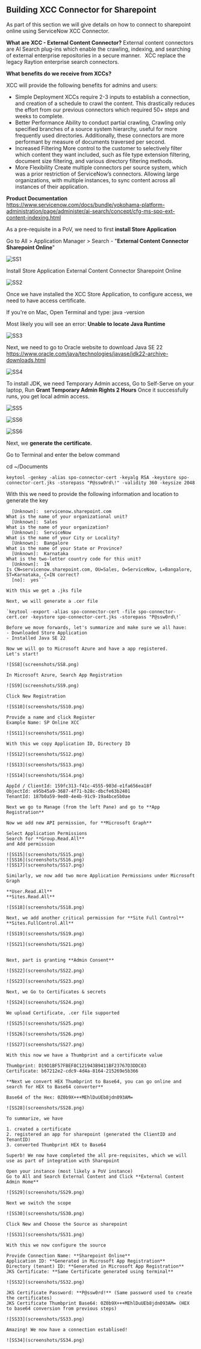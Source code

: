 ## Building XCC Connector for Sharepoint

As part of this section we will give details on how to connect to sharepoint online using ServiceNow XCC Connector.

**What are XCC - External Content Connector?**
External content connectors are AI Search plug-ins which enable the crawling, indexing, and searching of external enterprise repositories in a secure manner.  
XCC replace the legacy Raytion enterprise search connectors.  

**What benefits do we receive from XCCs?**

XCC will provide the following benefits for admins and users: 

- Simple Deployment 
XCCs require 2-3 inputs to establish a connection, and creation of a schedule to crawl the content. This drastically reduces the effort from our previous connectors which required 50+ steps and weeks to complete. 
  
- Better Performance 
Ability to conduct partial crawling, Crawling only specified branches of a source system hierarchy, useful for more frequently used directories. Additionally, these connectors are more performant by measure of documents traversed per second. 
  
- Increased Filtering 
More control to the customer to selectively filter which content they want included, such as file type extension filtering, document size filtering, and various directory filtering methods. 
  
- More Flexibility 
Create multiple connectors per source system, which was a prior restriction of ServiceNow’s connectors. Allowing large organizations, with multiple instances, to sync content across all instances of their application.   

 **Product Documentation**
 https://www.servicenow.com/docs/bundle/yokohama-platform-administration/page/administer/ai-search/concept/cfg-ms-spo-ext-content-indexing.html

 As a pre-requisite in a PoV, we need to first **install Store Application**

Go to All > Application Manager > Search - "**External Content Connector Sharepoint Online**"

![SS1](screenshots/SS1.png)

Install Store Application External Content Connector Sharepoint Online

![SS2](screenshots/SS2.png)

Once we have installed the XCC Store Application, to configure access, we need to have access certificate.

If you're on Mac, Open Terminal and type: java -version

Most likely you will see an error: **Unable to locate Java Runtime**

![SS3](screenshots/SS3.png)

Next, we need to go to Oracle website to download Java SE 22
https://www.oracle.com/java/technologies/javase/jdk22-archive-downloads.html

![SS4](screenshots/SS4.png)

To install JDK, we need Temporary Admin access, Go to Self-Serve on your laptop, Run **Grant Temporary Admin Rights 2 Hours**
Once it successfully runs, you get local admin access.

![SS5](screenshots/SS5.png)

![SS6](screenshots/SS6.png)

![SS6](screenshots/SS7.png)

Next, we **generate the certificate.**

Go to Terminal and enter the below command

cd ~/Documents

`keytool -genkey -alias spo-connector-cert -keyalg RSA -keystore spo-connector-cert.jks -storepass "P@ssw0rd\!" -validity 360 -keysize 2048`

With this we need to provide the following information and location to generate the key

```What is your first and last name?
  [Unknown]:  servicenow.sharepoint.com
What is the name of your organizational unit?
  [Unknown]:  Sales
What is the name of your organization?
  [Unknown]:  ServiceNow
What is the name of your City or Locality?
  [Unknown]:  Bangalore
What is the name of your State or Province?
  [Unknown]:  Karnataka
What is the two-letter country code for this unit?
  [Unknown]:  IN
Is CN=servicenow.sharepoint.com, OU=Sales, O=ServiceNow, L=Bangalore, ST=Karnataka, C=IN correct?
  [no]:  yes```

With this we get a .jks file

Next, we will generate a .cer file

`keytool -export -alias spo-connector-cert -file spo-connector-cert.cer -keystore spo-connector-cert.jks -storepass "P@ssw0rd\!`

Before we move forwards, let's summarize and make sure we all have:
- Downloaded Store Application
- Installed Java SE 22

Now we will go to Microsoft Azure and have a app registered.
Let's start!

![SS8](screenshots/SS8.png)

In Microsoft Azure, Search App Registration

![SS9](screenshots/SS9.png)

Click New Registration

![SS10](screenshots/SS10.png)

Provide a name and click Register
Example Name: SP Online XCC

![SS11](screenshots/SS11.png)

With this we copy Application ID, Directory ID

![SS12](screenshots/SS12.png)

![SS13](screenshots/SS13.png)

![SS14](screenshots/SS14.png)

AppId / ClientId: 159fc313-f41c-4555-903d-e1fa656ea18f
ObjectId: e95b45a9-3687-4f71-b28c-dbcfe63b2401
TenantId: 187b0a59-9ed0-4e4b-91c9-19a4bce5b0ae

Next we go to Manage (from the left Pane) and go to **App Registration**

Now we add new API permission, for **Microsoft Graph**

Select Application Permissions
Search for **Group.Read.All**
and Add permission

![SS15](screenshots/SS15.png)
![SS16](screenshots/SS16.png)
![SS17](screenshots/SS17.png)

Similarly, we now add two more Application Permissions under Microsoft Graph

**User.Read.All**
**Sites.Read.All**

![SS18](screenshots/SS18.png)

Next, we add another critical permission for **Site Full Control**
**Sites.FullControl.All**

![SS19](screenshots/SS19.png)

![SS21](screenshots/SS21.png)


Next, part is granting **Admin Consent**

![SS22](screenshots/SS22.png)

![SS23](screenshots/SS23.png)

Next, we Go to Certificates & secrets

![SS24](screenshots/SS24.png)

We upload Certificate, .cer file supported

![SS25](screenshots/SS25.png)

![SS26](screenshots/SS26.png)

![SS27](screenshots/SS27.png)

With this now we have a Thumbprint and a certificate value

Thumbprint: D19D1BF57FBEF8C121943B9411BF23767D3DDC03
Certificate: b67212e2-cdc9-4d4a-8164-215269e5b366

**Next we convert HEX Thumbprint to Base64, you can go online and search for HEX to Base64 converter**

Base64 of the Hex: 0Z0b9X+++MEhlDuUEb8jdn093AM=

![SS28](screenshots/SS28.png)

To summarize, we have

1. created a certificate
2. registered an app for sharepoint (generated the ClientID and TenantID)
3. converted Thumbprint HEX to Base64

Superb! We now have completed the all pre-requisites, which we will use as part of integration with Sharepoint

Open your instance (most likely a PoV instance)
Go to All and Search External Content and Click **External Content Admin Home**

![SS29](screenshots/SS29.png)

Next we switch the scope

![SS30](screenshots/SS30.png)

Click New and Choose the Source as sharepoint

![SS31](screenshots/SS31.png)

With this we now configure the source

Provide Connection Name: **Sharepoint Online**
Application ID: **Generated in Microsoft App Registration**
Directory (tenant) ID: **Generated in Microsoft App Registration**
JKS Certificate: **Same Certificate generated using terminal**

![SS32](screenshots/SS32.png)

JKS Certificate Password: **P@ssw0rd!** (Same password used to create the certificates)
JKS Certificate Thumbprint Base64: 0Z0b9X+++MEhlDuUEb8jdn093AM= (HEX to base64 conversion from previous steps)

![SS33](screenshots/SS33.png)

Amazing! We now have a connection establised!

![SS34](screenshots/SS34.png)









